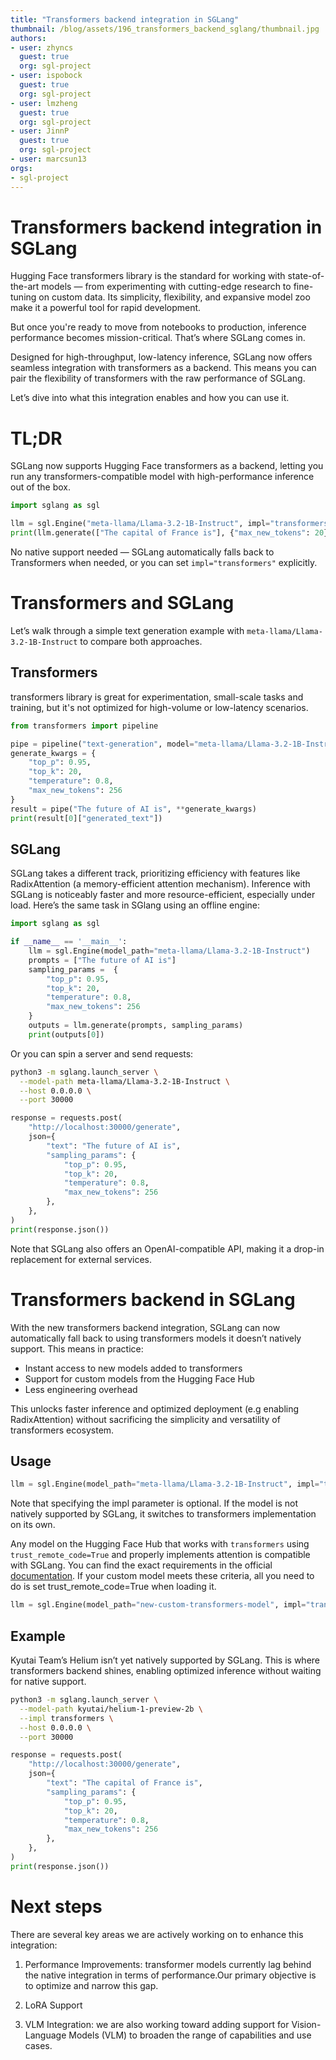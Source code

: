 ```yaml
---
title: "Transformers backend integration in SGLang"
thumbnail: /blog/assets/196_transformers_backend_sglang/thumbnail.jpg
authors:
- user: zhyncs
  guest: true
  org: sgl-project
- user: ispobock
  guest: true
  org: sgl-project
- user: lmzheng
  guest: true
  org: sgl-project
- user: JinnP
  guest: true
  org: sgl-project
- user: marcsun13
orgs:
- sgl-project
---
```

# Transformers backend integration in SGLang

Hugging Face transformers library is the standard for working with state-of-the-art models — from experimenting with cutting-edge research to fine-tuning on custom data. Its simplicity, flexibility, and expansive model zoo make it a powerful tool for rapid development.

But once you're ready to move from notebooks to production, inference performance becomes mission-critical. That’s where SGLang comes in.

Designed for high-throughput, low-latency inference, SGLang now offers seamless integration with transformers as a backend. This means you can pair the flexibility of transformers with the raw performance of SGLang. 

Let’s dive into what this integration enables and how you can use it.

# TL;DR

SGLang now supports Hugging Face transformers as a backend, letting you run any transformers-compatible model with high-performance inference out of the box. 

```python
import sglang as sgl

llm = sgl.Engine("meta-llama/Llama-3.2-1B-Instruct", impl="transformers")
print(llm.generate(["The capital of France is"], {"max_new_tokens": 20})[0])
```

No native support needed — SGLang automatically falls back to Transformers when needed, or you can set `impl="transformers"` explicitly.

# Transformers and SGLang

Let’s walk through a simple text generation example with `meta-llama/Llama-3.2-1B-Instruct` to compare both approaches.

## Transformers

transformers library is great for experimentation, small-scale tasks and training, but it's not optimized for high-volume or low-latency scenarios.

```python
from transformers import pipeline

pipe = pipeline("text-generation", model="meta-llama/Llama-3.2-1B-Instruct")
generate_kwargs = {
    "top_p": 0.95,
    "top_k": 20,
    "temperature": 0.8,
    "max_new_tokens": 256
}
result = pipe("The future of AI is", **generate_kwargs)
print(result[0]["generated_text"])
```

## SGLang

SGLang takes a different track, prioritizing efficiency with features like RadixAttention (a memory-efficient attention mechanism). Inference with SGLang is noticeably faster and more resource-efficient, especially under load. Here’s the same task in SGlang using an offline engine:

```python
import sglang as sgl

if __name__ == '__main__':
    llm = sgl.Engine(model_path="meta-llama/Llama-3.2-1B-Instruct")
    prompts = ["The future of AI is"]
    sampling_params =  {
        "top_p": 0.95,
        "top_k": 20,
        "temperature": 0.8,
        "max_new_tokens": 256
    }
    outputs = llm.generate(prompts, sampling_params)
    print(outputs[0])
```

Or you can spin a server and send requests:

```bash
python3 -m sglang.launch_server \
  --model-path meta-llama/Llama-3.2-1B-Instruct \
  --host 0.0.0.0 \
  --port 30000
```

```python
response = requests.post(
    "http://localhost:30000/generate",
    json={
        "text": "The future of AI is",
        "sampling_params": {
            "top_p": 0.95,
            "top_k": 20,
            "temperature": 0.8,
            "max_new_tokens": 256
        },
    },
)
print(response.json())
```

Note that SGLang also offers an OpenAI-compatible API, making it a drop-in replacement for external services.

# Transformers backend in SGLang

With the new transformers backend integration, SGLang can now automatically fall back to using transformers models it doesn’t natively support. This means in practice:

- Instant access to new models added to transformers
- Support for custom models from the Hugging Face Hub
- Less engineering overhead

This unlocks faster inference and optimized deployment (e.g enabling RadixAttention) without sacrificing the simplicity and versatility of transformers ecosystem. 

## Usage

```python
llm = sgl.Engine(model_path="meta-llama/Llama-3.2-1B-Instruct", impl="transformers")
```

Note that specifying the impl parameter is optional. If the model is not natively supported by SGLang, it switches to transformers implementation on its own.

Any model on the Hugging Face Hub that works with `transformers` using `trust_remote_code=True` and properly implements attention is compatible with SGLang. You can find the exact requirements in the official [documentation](https://docs.sglang.ai/supported_models/transformers_fallback.html#remote-code). If your custom model meets these criteria, all you need to do is set trust_remote_code=True when loading it.

```python
llm = sgl.Engine(model_path="new-custom-transformers-model", impl="transformers", trust_remote_code=True)
```

## Example 

Kyutai Team’s Helium isn’t yet natively supported by SGLang. This is where transformers backend shines, enabling optimized inference without waiting for native support.

```bash
python3 -m sglang.launch_server \
  --model-path kyutai/helium-1-preview-2b \
  --impl transformers \
  --host 0.0.0.0 \
  --port 30000
```


```python
response = requests.post(
    "http://localhost:30000/generate",
    json={
        "text": "The capital of France is",
        "sampling_params": {
            "top_p": 0.95,
            "top_k": 20,
            "temperature": 0.8,
            "max_new_tokens": 256
        },
    },
)
print(response.json())
```

# Next steps

There are several key areas we are actively working on to enhance this integration:

1. Performance Improvements: transformer models currently lag behind the native integration in terms of performance.Our primary objective is to optimize and narrow this gap.

2. LoRA Support

3. VLM Integration: we are also working toward adding support for Vision-Language Models (VLM) to broaden the range of capabilities and use cases.